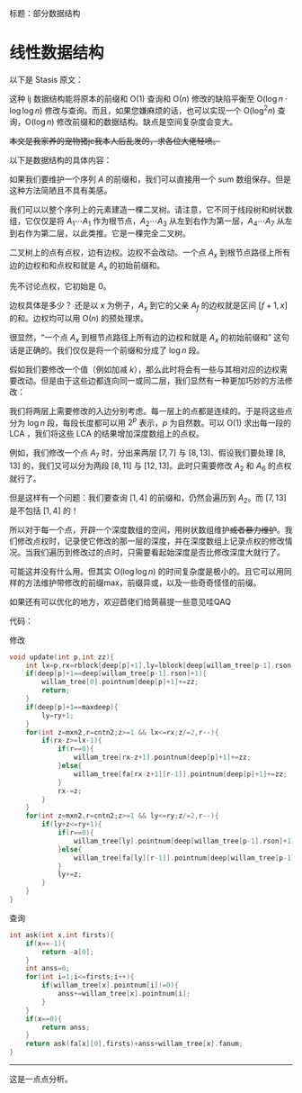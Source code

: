 标题：部分数据结构

# 线性数据结构


以下是 Stasis 原文：

这种 lj 数据结构能将原本的前缀和 $\mathrm O(1)$ 查询和 $\mathrm O(n)$ 修改的缺陷平衡至 $\mathrm O(\log n\cdot\log\log n)$ 修改与查询。而且，如果您嫌麻烦的话，也可以实现一个 $\mathrm O(\log^2 n)$ 查询，$\mathrm O(\log n)$ 修改前缀和的数据结构。缺点是空间复杂度会变大。

~~本文是我家养的宠物猪jc我本人后乱发的，求各位大佬轻喷。~~

以下是数据结构的具体内容：

如果我们要维护一个序列 $A$ 的前缀和，我们可以直接用一个 $\text{sum}$ 数组保存。但是这种方法简陋且不具有美感。

我们可以以整个序列上的元素建造一棵二叉树。请注意，它不同于线段树和树状数组，它仅仅是将 $A_1\cdots A_1$ 作为根节点，$A_2\cdots A_3$ 从左到右作为第一层，$A_4\cdots A_7$ 从左到右作为第二层，以此类推。它是一棵完全二叉树。

二叉树上的点有点权，边有边权。边权不会改动。一个点 $A_x$ 到根节点路径上所有边的边权和和点权和就是 $A_x$ 的初始前缀和。

先不讨论点权，它初始是 $0$。

边权具体是多少？ 还是以 $x$ 为例子，$A_x$ 到它的父亲 $A_f$ 的边权就是区间 $[f+1,x]$ 的和。边权均可以用 $\mathrm O(n)$ 的预处理求。

很显然，“一个点 $A_x$ 到根节点路径上所有边的边权和就是 $A_x$ 的初始前缀和” 这句话是正确的。我们仅仅是将一个前缀和分成了 $\log n$ 段。

假如我们要修改一个值（例如加减 $k$），那么此时将会有一些与其相对应的边权需要改动。但是由于这些边都连向同一或同二层，我们显然有一种更加巧妙的方法修改：

我们将两层上需要修改的入边分别考虑。每一层上的点都是连续的。于是将这些点分为 $\log n$ 段，每段长度都可以用 $2^p$ 表示，$p$ 为自然数。可以 $\mathrm O(1)$ 求出每一段的 LCA ，我们将这些 LCA 的结果增加深度数组上的点权。

例如，我们修改一个点 $A_7$ 时，分出来两层 $[7,7]$ 与 $[8,13]$、假设我们要处理 $[8,13]$ 的，我们又可以分为两段 $[8,11]$ 与 $[12,13]$。此时只需要修改 $A_2$ 和 $A_6$ 的点权就行了。

但是这样有一个问题：我们要查询 $[1,4]$ 的前缀和，仍然会遍历到 $A_2$。而 $[7,13]$ 是不包括 $[1,4]$ 的！

所以对于每一个点，开辟一个深度数组的空间，用树状数组维护~~或者暴力维护~~。我们修改点权时，记录使它修改的那一层的深度，并在深度数组上记录点权的修改情况。当我们遍历到修改过的点时，只需要看起始深度是否比修改深度大就行了。

可能这并没有什么用。但其实 $\mathrm O(\log\log n)$ 的时间复杂度是极小的。且它可以用同样的方法维护带修改的前缀max，前缀异或，以及一些奇奇怪怪的前缀。

如果还有可以优化的地方，欢迎苣佬们给蒟蒻提一些意见哇QAQ

代码：

修改

```cpp
void update(int p,int zz){
	int lx=p,rx=rblock[deep[p]+1],ly=lblock[deep[willam_tree[p-1].rson]+1]==0 ? mxn2/2-1 : lblock[deep[willam_tree[p-1].rson]+1],ry=min(n-1,willam_tree[p-1].rson);
	if(deep[p]+1==deep[willam_tree[p-1].rson]+1){
		willam_tree[0].pointnum[deep[p]+1]+=zz;
		return;
	}
	if(deep[p]+1==maxdeep){
		ly=ry+1;
	}
	for(int z=mxn2,r=cntn2;z>=1 && lx<=rx;z/=2,r--){
		if(rx-z>=lx-1){
			if(r==0){
				willam_tree[rx-z+1].pointnum[deep[p]+1]+=zz;
			}else{
				willam_tree[fa[rx-z+1][r-1]].pointnum[deep[p]+1]+=zz;
			}
			rx-=z;
		}
	}
	for(int z=mxn2,r=cntn2;z>=1 && ly<=ry;z/=2,r--){
		if(ly+z<=ry+1){
			if(r==0){
				willam_tree[ly].pointnum[deep[willam_tree[p-1].rson]+1]+=zz;
			}else{
				willam_tree[fa[ly][r-1]].pointnum[deep[willam_tree[p-1].rson]+1]+=zz;
			}
			ly+=z;
		}
	}
}
```

查询

```cpp
int ask(int x,int firsts){
	if(x==-1){
		return -a[0];
	}
	int anss=0;
	for(int i=1;i<=firsts;i++){
		if(willam_tree[x].pointnum[i]!=0){
			anss+=willam_tree[x].pointnum[i];
		}
	}
	if(x==0){
		return anss;
	}
	return ask(fa[x][0],firsts)+anss+willam_tree[x].fanum;
}
```

---

这是一点点分析。